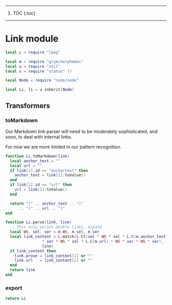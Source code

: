 ------
1. TOC
{:toc}
------
# Link module

```lua
local L = require "lpeg"

local m = require "grym/morphemes"
local u = require "util"
local s = require "status" ()

local Node = require "node/node"
```
```lua
local Li, li = u.inherit(Node)
```
## Transformers


### toMarkdown

  Our Markdown link parser will need to be moderately sophisticated,
and soon, to deal with internal links. 


For now we are more limited in our pattern recognition.

```lua
function Li.toMarkdown(link)
  local anchor_text = ""
  local url = ""
  if link[1].id == "anchortext" then
    anchor_text = link[1]:toValue()
  end
  if link[2].id == "url" then
    url = link[2]:toValue()
  end

  return "[" .. anchor_text .. "]"
      .. "(" .. url .. ")"
end
```
```lua
function Li.parse(link, line)
  -- This only parses double links, expand
  local WS, sel, ser = m.WS, m.sel, m.ser
  local link_content = L.match(L.Ct(sel * WS * sel * L.C(m.anchor_text)
                * ser * WS * sel * L.C(m.url) * WS * ser * WS * ser),
                line)
  if link_content then
    link.prose = link_content[1] or ""
    link.url   = link_content[2] or ""
  end
  return link
end
```
### export

```lua
return Li
```
